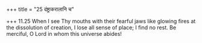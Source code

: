 +++
title = "25 दंष्ट्राकरालानि च"

+++
11.25 When I see Thy mouths with their fearful jaws like glowing fires
at the dissolution of creation, I lose all sense of place; I find no
rest. Be merciful, O Lord in whom this universe abides!
